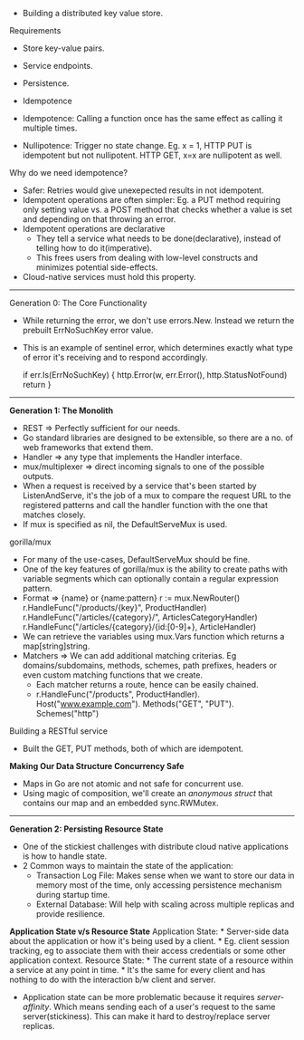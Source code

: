 * Building a distributed key value store.

Requirements 
* Store key-value pairs.
* Service endpoints.
* Persistence.
* Idempotence

* Idempotence: Calling a function once has the same effect as calling it multiple times.
* Nullipotence: Trigger no state change. Eg. x = 1, HTTP PUT is idempotent but not nullipotent. HTTP GET, x=x are nullipotent as well.

Why do we need idempotence?
* Safer: Retries would give unexepected results in not idempotent.
* Idempotent operations are often simpler: Eg. a PUT method requiring only setting value vs. a POST method that checks whether a value is set and depending on that throwing an error.
* Idempotent operations are declarative 
    * They tell a service what needs to be done(declarative), instead of telling how to do it(imperative).
    * This frees users from dealing with low-level constructs and minimizes potential side-effects.
* Cloud-native services must hold this property.

************************************************************************************

Generation 0: The Core Functionality
* While returning the error, we don't use errors.New. Instead we return the prebuilt ErrNoSuchKey error value.
* This is an example of sentinel error, which determines exactly what type of error it's receiving and to respond accordingly.

    if err.Is(ErrNoSuchKey) {
        http.Error(w, err.Error(), http.StatusNotFound)
        return
    }

***********************************************************************************

**Generation 1: The Monolith**
* REST => Perfectly sufficient for our needs.
* Go standard libraries are designed to be extensible, so there are a no. of web frameworks that extend them. 
* Handler => any type that implements the Handler interface.
* mux/multiplexer => direct incoming signals to one of the possible outputs.
* When a request is received by a service that's been started by ListenAndServe, it's the job of a mux to compare the request URL to the registered patterns and call the handler function with the one that matches closely.
* If mux is specified as nil, the DefaultServeMux is used.

gorilla/mux
* For many of the use-cases, DefaultServeMux should be fine.
* One of the key features of gorilla/mux is the ability to create paths with variable segments which can optionally contain a regular expression pattern.
* Format => {name} or {name:pattern}
    r := mux.NewRouter()
    r.HandleFunc("/products/{key}", ProductHandler)
    r.HandleFunc("/articles/{category}/", ArticlesCategoryHandler)
    r.HandleFunc("/articles/{category}/{id:[0-9]+}, ArticleHandler)
* We can retrieve the variables using mux.Vars function which returns a map[string]string.
* Matchers => We can add additional matching criterias. Eg domains/subdomains, methods, schemes, path prefixes, headers or even custom matching functions that we create. 
    * Each matcher returns a route, hence can be easily chained.
    * r.HandleFunc("/products", ProductHandler).
        Host("www.example.com").
        Methods("GET", "PUT").
        Schemes("http")

Building a RESTful service
* Built the GET, PUT methods, both of which are idempotent.

**Making Our Data Structure Concurrency Safe**
* Maps in Go are not atomic and not safe for concurrent use.
* Using magic of composition, we'll create an *anonymous struct* that contains our map and an embedded sync.RWMutex.

***********************************************************************************

**Generation 2: Persisting Resource State**
* One of the stickiest challenges with distribute cloud native applications is how to handle state. 
* 2 Common ways to maintain the state of the application:
    * Transaction Log File: Makes sense when we want to store our data in memory most of the time, only accessing persistence mechanism during startup time.
    * External Database: Will help with scaling across multiple replicas and provide resilience. 

**Application State v/s Resource State**
Application State:
    * Server-side data about the application or how it's being used by a client.
    * Eg. client session tracking, eg to associate them with their access credentials or some other application context.
Resource State:
    * The current state of a resource within a service at any point in time.
    * It's the same for every client and has nothing to do with the interaction b/w client and server.

* Application state can be more problematic because it requires *server-affinity*. Which means sending each of a user's request to the same server(stickiness). This can make it hard to destroy/replace server replicas.

